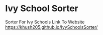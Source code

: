 # Ivy School Sorter
Sorter For Ivy Schools
Link To Website https://khush205.github.io/IvySchoolsSorter/
